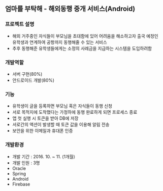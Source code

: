## 엄마를 부탁해 - 해외동행 중개 서비스(Android)

### 프로젝트 설명
 - 해외 거주중인 자식들이 부모님을 초대함에 있어 어려움을 해소하고자 출국 예정인 유학생과 연계하여 공항까지 동행해줄 수 있는 서비스
 - 추후 동행해준 유학생들에게는 소정의 사례금을 지급하는 시스템을 도입하려함
 
### 개발역할
 - 서버 구현(80%)
 - 안드로이드 개발(80%)
 
### 기능
 - 유학생이 글을 등록하면 부모님 혹은 자식들이 동행 신청
 - 서로 목적지에 도착했다는 가정하에 동행 완료하게 되면 프로세스 종료
 - 앱 첫 실행 시 토큰을 받아 DB에 저장
 - 서로간의 액션이 발생할 때 토큰 값을 이용해 알림 전송
 - 보안을 위한 이메일과 휴대폰 인증
 
### 개발환경
 - 개발 기간 : 2016. 10. ~ 11. (1개월)
 - 개발 인원 : 3명
 - Oracle
 - Spring
 - Android
 - Firebase
